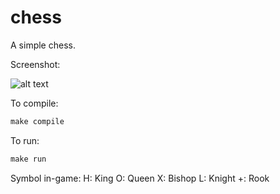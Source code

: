 # chess

A simple chess.

Screenshot:

![alt text](http://i.imgur.com/IXqpGNY.png "Screenshot")

To compile:
```javascript
make compile
```

To run:
```javascript
make run
```

Symbol in-game:
H: King
O: Queen
X: Bishop
L: Knight
+: Rook